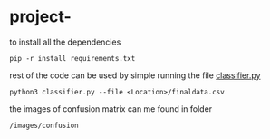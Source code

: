 # project-
to install all the dependencies 
```
pip -r install requirements.txt
```

rest of the code can be used by simple running the file [classifier.py](https://github.com/vigneshmj1997/project-/blob/master/classifier.py)

```
python3 classifier.py --file <Location>/finaldata.csv
```

the images of confusion matrix can me found in folder
```
/images/confusion
```
